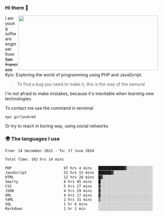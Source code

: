 ### Hi there 👋  

<img align='right' src="https://github-readme-stats.vercel.app/api?username=girlandred&count_private=true&show_icons=true&include_all_commits=true&hide_rank=true&hide_title=true&theme=buefy&card_width=300" width=460 height=180>


I am young software engineer from ~~San Francisco~~ Kyiv. Exploring the world of programming using PHP and JavaScript.


> To find a bug you need to make it, this is the way of the samurai



I'm not afraid to make mistakes, because it's inevitable when learning new technologies.

To contact me use the command in terminal:

```
npx girlandred
```

Or try to reach in boring way, using social networks


### 🌍 The languages I use

<!--START_SECTION:waka-->

```txt
From: 24 December 2023 - To: 17 June 2024

Total Time: 192 hrs 14 mins

PHP                        97 hrs 4 mins   ████████████▓░░░░░░░░░░░░   50.49 %
JavaScript                 51 hrs 13 mins  ██████▓░░░░░░░░░░░░░░░░░░   26.64 %
HTML                       12 hrs 28 mins  █▓░░░░░░░░░░░░░░░░░░░░░░░   06.49 %
Smarty                     8 hrs 45 mins   █░░░░░░░░░░░░░░░░░░░░░░░░   04.55 %
CSS                        5 hrs 27 mins   ▓░░░░░░░░░░░░░░░░░░░░░░░░   02.84 %
JSON                       4 hrs 29 mins   ▓░░░░░░░░░░░░░░░░░░░░░░░░   02.33 %
XML                        4 hrs 17 mins   ▓░░░░░░░░░░░░░░░░░░░░░░░░   02.23 %
YAML                       2 hrs 31 mins   ▒░░░░░░░░░░░░░░░░░░░░░░░░   01.31 %
SQL                        1 hr 6 mins     ░░░░░░░░░░░░░░░░░░░░░░░░░   00.58 %
Markdown                   1 hr 1 min      ░░░░░░░░░░░░░░░░░░░░░░░░░   00.54 %
```

<!--END_SECTION:waka-->
